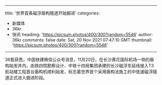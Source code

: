 
---
title: '世界首条磁浮盾构隧道开始掘进'
categories: 
 - 新媒体
 - 36kr
 - 快讯
headimg: 'https://picsum.photos/400/300?random=5546'
author: 36kr
comments: false
date: Sat, 20 Nov 2021 07:47:10 GMT
thumbnail: 'https://picsum.photos/400/300?random=5546'
---

<div>   
36氪获悉，中国铁建微信公众号消息，11月20日，在长沙黄花国际机场一侧的盾构始发井内，由铁四院勘察设计、中铁十四局集团承建的长沙磁浮东延线接入T3航站楼工程首台盾构机顺利始发，标志着世界首个采用盾构法施工的中低速磁浮隧道正式进入掘进阶段。  
</div>
            